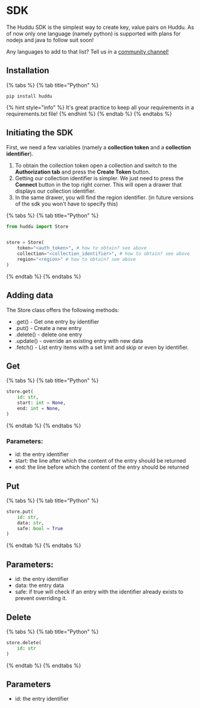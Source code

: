 # SDK

The Huddu SDK is the simplest way to create key, value pairs on Huddu. As of now only one language (namely python) is supported with plans for nodejs and java to follow suit soon!

Any languages to add to that list? Tell us in a [community channel!](../other/community.md)

## Installation

{% tabs %}
{% tab title="Python" %}
```
pip install huddu
```

{% hint style="info" %}
It's great practice to keep all your requirements in a requirements.txt file!
{% endhint %}
{% endtab %}
{% endtabs %}

## Initiating the SDK

First, we need a few variables (namely a **collection token** and a **collection identifier**).

1. To obtain the collection token open a collection and switch to the **Authorization tab** and press the **Create Token** button.
2. Getting our collection identifier is simpler. We just need to press the **Connect** button in the top right corner. This will open a drawer that displays our collection identifier.
3. In the same drawer, you will find the region identifier. (in future versions of the sdk you won't have to specify this)

{% tabs %}
{% tab title="Python" %}
```python
from huddu import Store


store = Store(
    token="<auth_token>", # how to obtain? see above
    collection="<collection_identifier>", # how to obtain? see above
    region="<region>" # how to obtain? see above
)
```
{% endtab %}
{% endtabs %}

## Adding data

The Store class offers the following methods:

* .get() - Get one entry by identifier
* .put() - Create a new entry
* .delete() - delete one entry
* .update() - override an existing entry with new data
* .fetch() - List entry items with a set limit and skip or even by identifier.

## Get

{% tabs %}
{% tab title="Python" %}
```python
store.get(
    id: str,
    start: int = None,
    end: int = None,
)
```
{% endtab %}
{% endtabs %}

### Parameters:

* id: the entry identifier
* start: the line after which the content of the entry should be returned
* end: the line before which the content of the entry should be returned

## Put

{% tabs %}
{% tab title="Python" %}
```python
store.put(
    id: str,
    data: str, 
    safe: bool = True
)
```
{% endtab %}
{% endtabs %}

## Parameters:

* id: the entry identifier
* data: the entry data
* safe: if true will check if an entry with the identifier already exists to prevent overriding it.

## Delete

{% tabs %}
{% tab title="Python" %}
```python
store.delete(
    id: str
)
```
{% endtab %}
{% endtabs %}

## Parameters

* id: the entry identifier
